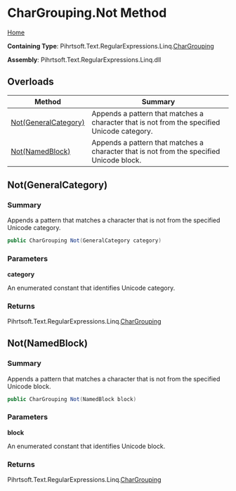 # CharGrouping\.Not Method

[Home](../../../../../../README.md)

**Containing Type**: Pihrtsoft\.Text\.RegularExpressions\.Linq\.[CharGrouping](../README.md)

**Assembly**: Pihrtsoft\.Text\.RegularExpressions\.Linq\.dll

## Overloads

| Method | Summary |
| ------ | ------- |
| [Not(GeneralCategory)](#Pihrtsoft_Text_RegularExpressions_Linq_CharGrouping_Not_Pihrtsoft_Text_RegularExpressions_Linq_GeneralCategory_) | Appends a pattern that matches a character that is not from the specified Unicode category\. |
| [Not(NamedBlock)](#Pihrtsoft_Text_RegularExpressions_Linq_CharGrouping_Not_Pihrtsoft_Text_RegularExpressions_Linq_NamedBlock_) | Appends a pattern that matches a character that is not from the specified Unicode block\. |

## Not\(GeneralCategory\) <a name="Pihrtsoft_Text_RegularExpressions_Linq_CharGrouping_Not_Pihrtsoft_Text_RegularExpressions_Linq_GeneralCategory_"></a>

### Summary

Appends a pattern that matches a character that is not from the specified Unicode category\.

```csharp
public CharGrouping Not(GeneralCategory category)
```

### Parameters

**category**

An enumerated constant that identifies Unicode category\.

### Returns

Pihrtsoft\.Text\.RegularExpressions\.Linq\.[CharGrouping](../README.md)

## Not\(NamedBlock\) <a name="Pihrtsoft_Text_RegularExpressions_Linq_CharGrouping_Not_Pihrtsoft_Text_RegularExpressions_Linq_NamedBlock_"></a>

### Summary

Appends a pattern that matches a character that is not from the specified Unicode block\.

```csharp
public CharGrouping Not(NamedBlock block)
```

### Parameters

**block**

An enumerated constant that identifies Unicode block\.

### Returns

Pihrtsoft\.Text\.RegularExpressions\.Linq\.[CharGrouping](../README.md)

